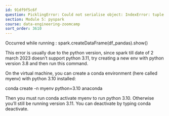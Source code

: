 ```yaml
---
id: 91df9f5c6f
question: PicklingError: Could not serialise object: IndexError: tuple index out of range.
section: Module 5: pyspark
course: data-engineering-zoomcamp
sort_order: 3610
---
```


Occurred while running : spark.createDataFrame(df_pandas).show()

This error is usually due to the python version, since spark till date of 2 march 2023 doesn’t support python 3.11, try creating a new env with python version 3.8 and then run this command.

On the virtual machine, you can create a conda environment (here called myenv) with python 3.10 installed:

conda create -n myenv python=3.10 anaconda

Then you must run conda activate myenv to run python 3.10. Otherwise you’ll still be running version 3.11. You can deactivate by typing conda deactivate.

